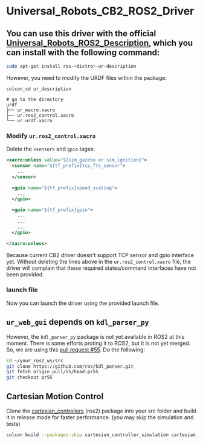 # Universal_Robots_CB2_ROS2_Driver

## You can use this driver with the official [Universal_Robots_ROS2_Description](https://github.com/UniversalRobots/Universal_Robots_ROS2_Description), which you can install with the following command:

```bash
sudo apt-get install ros-<distro>-ur-description
```

However, you need to modify the URDF files within the package:

```
colcon_cd ur_description

# go to the directory
urdf
├── ur_macro.xacro
├── ur.ros2_control.xacro
└── ur.urdf.xacro

```
### Modify `ur.ros2_control.xacro`

Delete the `<sensor>` and `gpio` tages:

```xml
<xacro:unless value="${sim_gazebo or sim_ignition}">
  <sensor name="${tf_prefix}tcp_fts_sensor">
    ...
  </sensor>

  <gpio name="${tf_prefix}speed_scaling">
    ...
  </gpio>

  <gpio name="${tf_prefix}gpio">
    ...
    ...
    ...
  </gpio>

</xacro:unless>
```

Because current CB2 driver doesn't support TCP sensor and gpio interface yet. Without deleting the lines above in the `ur.ros2_control.xacro` file, the driver will complain that these required states/command interfaces have not been provided.

### launch file

Now you can launch the driver using the provided launch file.

## `ur_web_gui` depends on `kdl_parser_py`

However, the `kdl_parser_py` package is not yet available in ROS2 at this moment. There is some efforts proting it to ROS2, but it is not yet merged. So, we are using this [pull request #55](https://github.com/ros/kdl_parser/pull/55). Do the following:

```bash
cd ~/your_ros2_ws/src
git clone https://github.com/ros/kdl_parser.git
git fetch origin pull/55/head:pr55
git checkout pr55
```

## Cartesian Motion Control

Clone the [cartesian_controllers](https://github.com/fzi-forschungszentrum-informatik/cartesian_controllers) (ros2) package into your src folder and build it in release mode for faster performance. (you may skip the simulation and tests)

```bash
colcon build --packages-skip cartesian_controller_simulation cartesian_controller_tests --cmake-args -DCMAKE_BUILD_TYPE=Release
```